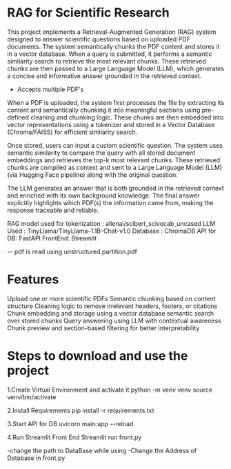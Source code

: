 # RAG for Scientific Research

This project implements a Retrieval-Augmented Generation (RAG) system designed to answer scientific questions based on uploaded PDF documents. The system semantically chunks the PDF content and stores it in a vector database. When a query is submitted, it performs a semantic similarity search to retrieve the most relevant chunks. These retrieved chunks are then passed to a Large Language Model (LLM), which generates a concise and informative answer grounded in the retrieved context.
- Accepts multiple PDF's

When a PDF is uploaded, the system first processes the file by extracting its content and semantically chunking it into meaningful sections using pre-defined cleaning and chunking logic. These chunks are then embedded into vector representations using a tokenizer and stored in a Vector Database (Chroma/FAISS) for efficient similarity search.

Once stored, users can input a custom scientific question. The system uses semantic similarity to compare the query with all stored document embeddings and retrieves the top-k most relevant chunks. These retrieved chunks are compiled as context and sent to a Large Language Model (LLM) (via Hugging Face pipeline) along with the original question.

The LLM generates an answer that is both grounded in the retrieved context and enriched with its own background knowledge. The final answer explicitly highlights which PDF(s) the information came from, making the response traceable and reliable.

RAG model used for tokenization : allenai/scibert_scivocab_uncased
LLM Used : TinyLlama/TinyLlama-1.1B-Chat-v1.0
Database : ChromaDB
API for DB: FastAPI
FrontEnd: Streamlit

-- pdf is read using unstructured.partition.pdf

# Features
Upload one or more scientific PDFs
Semantic chunking based on content structure
Cleaning logic to remove irrelevant headers, footers, or citations
Chunk embedding and storage using a vector database
semantic search over stored chunks
Query answering using LLM with contextual awareness
Chunk preview and section-based filtering for better interpretability



# Steps to download and use the project
1.Create Virtual Environment and activate it
python -m venv venv
source venv/bin/activate

2.Install Requirements
pip install -r requirements.txt

3.Start API for DB
uvicorn main:app --reload

4.Run Streamlit Front End
Streamlit run front.py



-change the path to DataBase while using
-Change the Address of Database in front.py